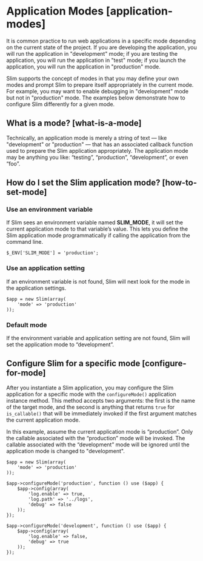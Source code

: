 # Application Modes [application-modes]

It is common practice to run web applications in a specific mode depending on the current state of the project. If you are developing the application, you will run the application in "development" mode; if you are testing the application, you will run the application in "test" mode; if you launch the application, you will run the application in "production" mode.

Slim supports the concept of modes in that you may define your own modes and prompt Slim to prepare itself appropriately in the current mode. For example, you may want to enable debugging in "development" mode but not in "production" mode. The examples below demonstrate how to configure Slim differently for a given mode.

## What is a mode? [what-is-a-mode]

Technically, an application mode is merely a string of text — like "development" or "production" — that has an associated callback function used to prepare the Slim application appropriately. The application mode may be anything you like: “testing”, “production”, “development”, or even “foo”.

## How do I set the Slim application mode? [how-to-set-mode]

### Use an environment variable

If Slim sees an environment variable named **SLIM_MODE**, it will set the current application mode to that variable’s value. This lets you define the Slim application mode programmatically if calling the application from the command line.

    $_ENV['SLIM_MODE'] = 'production';

### Use an application setting

If an environment variable is not found, Slim will next look for the mode in the application settings.

    $app = new Slim(array(
        'mode' => 'production'
    ));

### Default mode

If the environment variable and application setting are not found, Slim will set the application mode to “development”.

## Configure Slim for a specific mode [configure-for-mode]

After you instantiate a Slim application, you may configure the Slim application for a specific mode with the `configureMode()` application instance method. This method accepts two arguments: the first is the name of the target mode, and the second is anything that returns `true` for `is_callable()` that will be immediately invoked if the first argument matches the current application mode.

In this example, assume the current application mode is “production”. Only the callable associated with the “production” mode will be invoked. The callable associated with the “development” mode will be ignored until the application mode is changed to "development".

    $app = new Slim(array(
        'mode' => 'production'
    ));

    $app->configureMode('production', function () use ($app) {
        $app->config(array(
            'log.enable' => true,
            'log.path' => '../logs',
            'debug' => false
        ));
    });

    $app->configureMode('development', function () use ($app) {
        $app->config(array(
            'log.enable' => false,
            'debug' => true
        ));
    });
